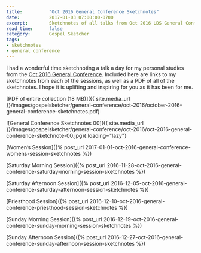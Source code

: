 ```yaml
---
title:          "Oct 2016 General Conference Sketchnotes"
date:           2017-01-03 07:00:00-0700
excerpt:        Sketchnotes of all talks from Oct 2016 LDS General Conference
read_time:      false
category:       Gospel Sketcher
tags:
- sketchnotes
- general conference
---
```



I had a wonderful time sketchnoting a talk a day for my personal studies from the [Oct 2016 General Conference](https://www.lds.org/church/events/october-2016-general-conference). Included here are links to my sketchnotes from each of the sessions, as well as a PDF of all of the sketchnotes. I hope it is uplifting and inspiring for you as it has been for me.

[PDF of entire collection (18 MB)]({{ site.media_url }}/images/gospelsketcher/general-conference/oct-2016/october-2016-general-conference-sketchnotes.pdf)

![General Conference Sketchnotes 00]({{ site.media_url }}/images/gospelsketcher/general-conference/oct-2016/oct-2016-general-conference-sketchnote-00.jpg){:loading="lazy"}

[Women’s Session]({% post_url 2017-01-01-oct-2016-general-conference-womens-session-sketchnotes %})

[Saturday Morning Session]({% post_url 2016-11-28-oct-2016-general-conference-saturday-morning-session-sketchnotes %})

[Saturday Afternoon Session]({% post_url 2016-12-05-oct-2016-general-conference-saturday-afternoon-session-sketchnotes %})

[Priesthood Session]({% post_url 2016-12-10-oct-2016-general-conference-priesthood-session-sketchnotes %})

[Sunday Morning Session]({% post_url 2016-12-19-oct-2016-general-conference-sunday-morning-session-sketchnotes %})

[Sunday Afternoon Session]({% post_url 2016-12-27-oct-2016-general-conference-sunday-afternoon-session-sketchnotes %})
